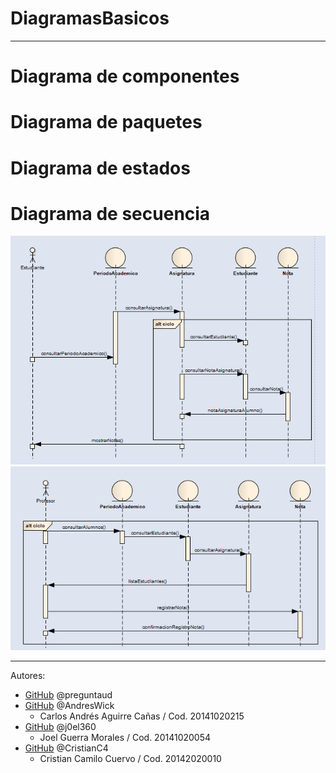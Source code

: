 # DiagramasBasicos
---

 # Diagrama de componentes
 
 # Diagrama de paquetes
 
 # Diagrama de estados
 
 # Diagrama de secuencia
 ![GitHub](/Diagrama%20de%20secuencia_%20mostrar%20notas.PNG)
 ![GitHub](/Diagrama%20de%20secuencia_%20registrar%20notas.PNG)
 
 ---
 
  Autores:
*  [GitHub](https://github.com/preguntaud)
    @preguntaud
*  [GitHub](https://github.com/AndresWick)
    @AndresWick
    - Carlos Andrés Aguirre Cañas
    / Cod. 20141020215
*  [GitHub](https://github.com/j0el360)
    @j0el360
    - Joel Guerra Morales
    / Cod. 20141020054
*  [GitHub](https://github.com/CristianC4)
    @CristianC4
    - Cristian Camilo Cuervo
    / Cod. 20142020010
